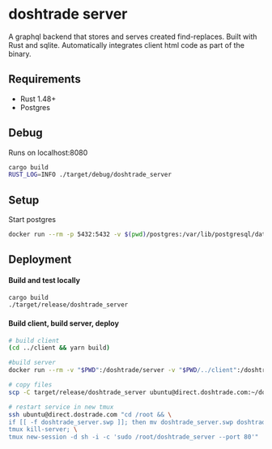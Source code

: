 # doshtrade server
A graphql backend that stores and serves created find-replaces. Built with Rust and sqlite. Automatically integrates client html code as part of the binary.

## Requirements

- Rust 1.48+
- Postgres

## Debug
Runs on localhost:8080
```bash
cargo build
RUST_LOG=INFO ./target/debug/doshtrade_server
```

## Setup

Start postgres
```bash
docker run --rm -p 5432:5432 -v $(pwd)/postgres:/var/lib/postgresql/data -e POSTGRES_PASSWORD=mysecretpassword postgres:alpine postgres -c log_statement=all
```

## Deployment

#### Build and test locally
```bash
cargo build
./target/release/doshtrade_server
```

#### Build client, build server, deploy
```bash
# build client
(cd ../client && yarn build)

#build server
docker run --rm -v "$PWD":/doshtrade/server -v "$PWD/../client":/doshtrade/client -w /doshtrade/server rust:slim sh -c "apt-get update && apt-get install -y pkg-config libssl-dev && cargo build --release"

# copy files
scp -C target/release/doshtrade_server ubuntu@direct.doshtrade.com:~/doshtrade_server.swp

# restart service in new tmux
ssh ubuntu@direct.dostrade.com "cd /root && \
if [[ -f doshtrade_server.swp ]]; then mv doshtrade_server.swp doshtrade_server; fi && \
tmux kill-server; \
tmux new-session -d sh -i -c 'sudo /root/doshtrade_server --port 80'"
```